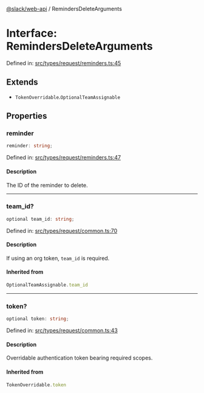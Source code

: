 [@slack/web-api](../index.md) / RemindersDeleteArguments

# Interface: RemindersDeleteArguments

Defined in: [src/types/request/reminders.ts:45](https://github.com/slackapi/node-slack-sdk/blob/main/packages/web-api/src/types/request/reminders.ts#L45)

## Extends

- `TokenOverridable`.`OptionalTeamAssignable`

## Properties

### reminder

```ts
reminder: string;
```

Defined in: [src/types/request/reminders.ts:47](https://github.com/slackapi/node-slack-sdk/blob/main/packages/web-api/src/types/request/reminders.ts#L47)

#### Description

The ID of the reminder to delete.

***

### team\_id?

```ts
optional team_id: string;
```

Defined in: [src/types/request/common.ts:70](https://github.com/slackapi/node-slack-sdk/blob/main/packages/web-api/src/types/request/common.ts#L70)

#### Description

If using an org token, `team_id` is required.

#### Inherited from

```ts
OptionalTeamAssignable.team_id
```

***

### token?

```ts
optional token: string;
```

Defined in: [src/types/request/common.ts:43](https://github.com/slackapi/node-slack-sdk/blob/main/packages/web-api/src/types/request/common.ts#L43)

#### Description

Overridable authentication token bearing required scopes.

#### Inherited from

```ts
TokenOverridable.token
```

